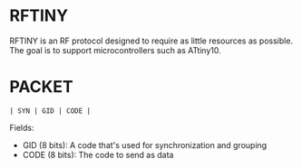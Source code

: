 
# RFTINY

RFTINY is an RF protocol designed to require as little resources as possible.
The goal is to support microcontrollers such as ATtiny10.

# PACKET

```
| SYN | GID | CODE |
```

Fields:
* GID (8 bits): A code that's used for synchronization and grouping
* CODE (8 bits): The code to send as data